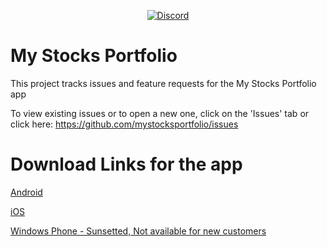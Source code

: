 <!-- BADGES -->
<p align="center">
	<a target="_blank" href="https://discord.gg/zNsakXpQ"><img alt="Discord" src="https://img.shields.io/discord/961040745693864006?logo=discord" /></a>
</p>
<!-- /BADGES -->

# My Stocks Portfolio

This project tracks issues and feature requests for the My Stocks Portfolio app

To view existing issues or to open a new one, click on the 'Issues' tab or click here: https://github.com/mystocksportfolio/issues

# Download Links for the app

[Android](https://play.google.com/store/apps/details?id=co.peeksoft.stocks)

[iOS](https://itunes.apple.com/us/app/stocks-widget-and-portfolio/id923544282?mt=8)

[Windows Phone - Sunsetted, Not available for new customers](https://www.microsoft.com/en-us/p/my-stocks-portfolio/9wzdncrfhvr3)
